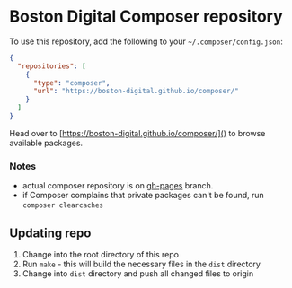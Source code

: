 # Boston Digital Composer repository

To use this repository, add the following to your `~/.composer/config.json`:

```json
{
  "repositories": [
    {
      "type": "composer",
      "url": "https://boston-digital.github.io/composer/"
    }
  ]
}
```

Head over to [https://boston-digital.github.io/composer/]() to browse available packages.

### Notes
* actual composer repository is on [gh-pages](https://www.github.com/boston-digital/composer/tree/gh-pages) branch.
* if Composer complains that private packages can't be found, run `composer clearcaches`

## Updating repo

1. Change into the root directory of this repo
2. Run `make` - this will build the necessary files in the `dist` directory
3. Change into `dist` directory and push all changed files to origin